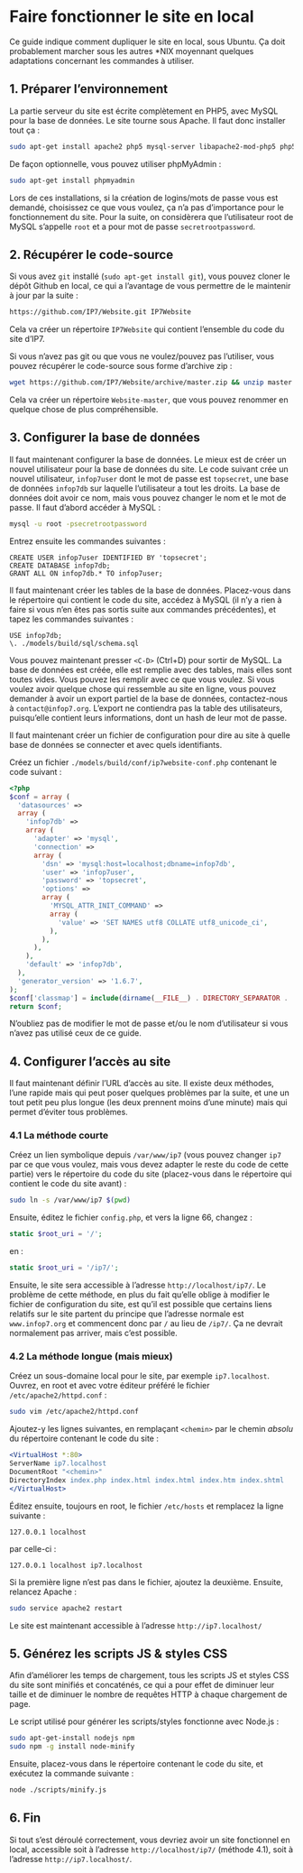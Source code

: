 # Faire fonctionner le site en local

Ce guide indique comment dupliquer le site en local, sous Ubuntu. Ça doit
probablement marcher sous les autres \*NIX moyennant quelques adaptations
concernant les commandes à utiliser.

## 1. Préparer l’environnement

La partie serveur du site est écrite complètement en PHP5, avec MySQL pour la
base de données. Le site tourne sous Apache. Il faut donc installer tout ça :

```sh
sudo apt-get install apache2 php5 mysql-server libapache2-mod-php5 php5-mysql
```

De façon optionnelle, vous pouvez utiliser phpMyAdmin :

```sh
sudo apt-get install phpmyadmin
```

Lors de ces installations, si la création de logins/mots de passe vous est
demandé, choisissez ce que vous voulez, ça n’a pas d’importance pour le
fonctionnement du site. Pour la suite, on considèrera que l’utilisateur root de
MySQL s’appelle `root` et a pour mot de passe `secretrootpassword`.

## 2. Récupérer le code-source

Si vous avez `git` installé (`sudo apt-get install git`), vous pouvez cloner le
dépôt Github en local, ce qui a l’avantage de vous permettre de le maintenir à
jour par la suite :

```sh
https://github.com/IP7/Website.git IP7Website
```

Cela va créer un répertoire `IP7Website` qui contient l’ensemble du code du site
d’IP7.

Si vous n’avez pas git ou que vous ne voulez/pouvez pas l’utiliser, vous pouvez
récupérer le code-source sous forme d’archive zip :

```sh
wget https://github.com/IP7/Website/archive/master.zip && unzip master.zip && rm -f master.zip
```

Cela va créer un répertoire `Website-master`, que vous pouvez renommer en
quelque chose de plus compréhensible.

## 3. Configurer la base de données

Il faut maintenant configurer la base de données. Le mieux est de créer un
nouvel utilisateur pour la base de données du site. Le code suivant crée un
nouvel utilisateur, `infop7user` dont le mot de passe est `topsecret`, une
base de données `infop7db` sur laquelle l’utilisateur a tout les droits. La base
de données doit avoir ce nom, mais vous pouvez changer le nom et le mot de
passe. Il faut d’abord accéder à MySQL :

```sh
mysql -u root -psecretrootpassword
```

Entrez ensuite les commandes suivantes :

```mysql
CREATE USER infop7user IDENTIFIED BY 'topsecret';
CREATE DATABASE infop7db;
GRANT ALL ON infop7db.* TO infop7user;
```

Il faut maintenant créer les tables de la base de données. Placez-vous dans le
répertoire qui contient le code du site, accédez à MySQL (il n’y a rien à faire
si vous n’en êtes pas sortis suite aux commandes précédentes), et tapez les
commandes suivantes :

```mysql
USE infop7db;
\. ./models/build/sql/schema.sql
```

Vous pouvez maintenant presser `<C-D>` (Ctrl+D) pour sortir de MySQL. La base de
données est créée, elle est remplie avec des tables, mais elles sont toutes
vides. Vous pouvez les remplir avec ce que vous voulez. Si vous voulez avoir
quelque chose qui ressemble au site en ligne, vous pouvez demander à avoir un
export partiel de la base de données, contactez-nous à `contact@infop7.org`.
L’export ne contiendra pas la table des utilisateurs, puisqu’elle contient leurs
informations, dont un hash de leur mot de passe.

Il faut maintenant créer un fichier de configuration pour dire au site à quelle
base de données se connecter et avec quels identifiants.

Créez un fichier `./models/build/conf/ip7website-conf.php` contenant le code
suivant :

```php
<?php
$conf = array (
  'datasources' => 
  array (
    'infop7db' => 
    array (
      'adapter' => 'mysql',
      'connection' => 
      array (
        'dsn' => 'mysql:host=localhost;dbname=infop7db',
        'user' => 'infop7user',
        'password' => 'topsecret',
        'options' => 
        array (
          'MYSQL_ATTR_INIT_COMMAND' => 
          array (
            'value' => 'SET NAMES utf8 COLLATE utf8_unicode_ci',
          ),
        ),
      ),
    ),
    'default' => 'infop7db',
  ),
  'generator_version' => '1.6.7',
);
$conf['classmap'] = include(dirname(__FILE__) . DIRECTORY_SEPARATOR . 'classmap-ip7website-conf.php');
return $conf;
```

N’oubliez pas de modifier le mot de passe et/ou le nom d’utilisateur si vous
n’avez pas utilisé ceux de ce guide.

## 4. Configurer l’accès au site

Il faut maintenant définir l’URL d’accès au site. Il existe deux méthodes, l’une
rapide mais qui peut poser quelques problèmes par la suite, et une un tout petit
peu plus longue (les deux prennent moins d’une minute) mais qui permet d’éviter
tous problèmes.

### 4.1 La méthode courte

Créez un lien symbolique depuis `/var/www/ip7` (vous pouvez changer `ip7` par ce
que vous voulez, mais vous devez adapter le reste du code de cette partie) vers
le répertoire du code du site (placez-vous dans le répertoire qui contient le
code du site avant) :

```sh
sudo ln -s /var/www/ip7 $(pwd)
```

Ensuite, éditez le fichier `config.php`, et vers la ligne 66, changez :

```php
static $root_uri = '/';
```

en :

```php
static $root_uri = '/ip7/';
```

Ensuite, le site sera accessible à l’adresse `http://localhost/ip7/`. Le
problème de cette méthode, en plus du fait qu’elle oblige à modifier le fichier
de configuration du site, est qu’il est possible que certains liens relatifs sur
le site partent du principe que l’adresse normale est `www.infop7.org` et
commencent donc par `/` au lieu de `/ip7/`. Ça ne devrait normalement pas
arriver, mais c’est possible.

### 4.2 La méthode longue (mais mieux)

Créez un sous-domaine local pour le site, par exemple `ip7.localhost`. Ouvrez,
en root et avec votre éditeur préféré le fichier `/etc/apache2/httpd.conf` :

```sh
sudo vim /etc/apache2/httpd.conf
```

Ajoutez-y les lignes suivantes, en remplaçant `<chemin>` par le chemin *absolu*
du répertoire contenant le code du site :

```apache
<VirtualHost *:80>
ServerName ip7.localhost
DocumentRoot "<chemin>"
DirectoryIndex index.php index.html index.html index.htm index.shtml
</VirtualHost>
```

Éditez ensuite, toujours en root, le fichier `/etc/hosts` et remplacez la ligne
suivante :

```
127.0.0.1 localhost
```

par celle-ci :

```
127.0.0.1 localhost ip7.localhost
```

Si la première ligne n’est pas dans le fichier, ajoutez la deuxième. Ensuite,
relancez Apache :

```sh
sudo service apache2 restart
```

Le site est maintenant accessible à l’adresse `http://ip7.localhost/`

## 5. Générez les scripts JS & styles CSS

Afin d’améliorer les temps de chargement, tous les scripts JS et styles CSS du
site sont minifiés et concaténés, ce qui a pour effet de diminuer leur taille et
de diminuer le nombre de requêtes HTTP à chaque chargement de page.

Le script utilisé pour générer les scripts/styles fonctionne avec Node.js :

```sh
sudo apt-get-install nodejs npm
sudo npm -g install node-minify
```

Ensuite, placez-vous dans le répertoire contenant le code du site, et exécutez
la commande suivante :

```sh
node ./scripts/minify.js
```

## 6. Fin

Si tout s’est déroulé correctement, vous devriez avoir un site fonctionnel en
local, accessible soit à l’adresse `http://localhost/ip7/` (méthode 4.1), soit à
l’adresse `http://ip7.localhost/`.
